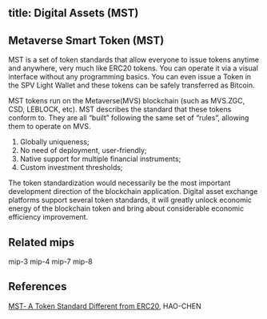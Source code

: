 title: Digital Assets (MST)
---

## Metaverse Smart Token (MST)

MST is a set of token standards that allow everyone to issue tokens anytime and anywhere, very much like ERC20 tokens. You can operate it via a visual interface without any programming basics. You can even issue a Token in the SPV Light Wallet and these tokens can be safely transferred as Bitcoin.

MST tokens run on the Metaverse(MVS) blockchain (such as MVS.ZGC, CSD, LEBLOCK, etc). MST describes the standard that these tokens conform to. They are all “built” following the same set of “rules”, allowing them to operate on MVS.

1. Globally uniqueness;
2. No need of deployment, user-friendly;
3. Native support for multiple financial instruments;
4. Custom investment thresholds;

The token standardization would necessarily be the most important development direction of the blockchain application. 
Digital asset exchange platforms support several token standards, it will greatly unlock economic energy of the blockchain token and bring about considerable economic efficiency improvement.

## Related mips
mip-3
mip-4
mip-7
mip-8

## References 
[MST‐ A Token Standard Different from ERC20](https://medium.com/@haochen1215/mst-a-token-standard-different-from-erc20-daa826104b16), HAO-CHEN
